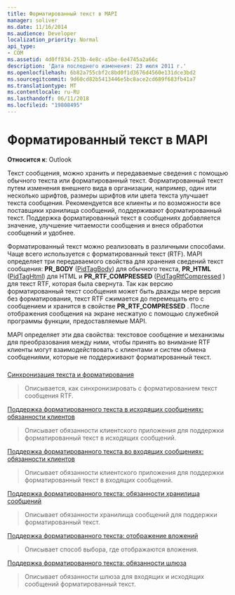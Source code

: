 ```yaml
---
title: Форматированный текст в MAPI
manager: soliver
ms.date: 11/16/2014
ms.audience: Developer
localization_priority: Normal
api_type:
- COM
ms.assetid: 4d0ff834-253b-4e8c-a5be-6e4745a2a66c
description: 'Дата последнего изменения: 23 июля 2011 г.'
ms.openlocfilehash: 6b82a755cbf2c8bd0f1d3676d4560e131dce3bd2
ms.sourcegitcommit: 9d60cd82b5413446e5bc8ace2cd689f683fb41a7
ms.translationtype: MT
ms.contentlocale: ru-RU
ms.lasthandoff: 06/11/2018
ms.locfileid: "19808495"
---
```

# <a name="formatted-text-in-mapi"></a>Форматированный текст в MAPI

  
  
**Относится к**: Outlook 
  
Текст сообщения, можно хранить и передаваемые сведения с помощью обычного текста или форматированный текст. Форматированный текст путем изменения внешнего вида в организации, например, один или несколько шрифтов, размеры шрифтов или цвета текста улучшает текста сообщения. Рекомендуется все клиенты и по возможности все поставщики хранилища сообщений, поддерживают форматированный текст. Поддержка форматированный текст в сообщениях добавляется значение, улучшение читаемости сообщения и внеся обработки сообщений и удобнее.
  
Форматированный текст можно реализовать в различными способами. Чаще всего используется с форматированный текст (RTF). MAPI определяет три передаваемого свойства для хранения сведений текст сообщения: **PR_BODY** ([PidTagBody](pidtagbody-canonical-property.md)) для обычного текста, **PR_HTML** ([PidTagHtml](pidtaghtml-canonical-property.md)) для HTML и **PR_RTF_COMPRESSED** ([PidTagRtfCompressed](pidtagrtfcompressed-canonical-property.md) ) для текст RTF, которая была свернута. Так как версию форматированный текст сообщения может быть дважды мере версия без форматирования, текст RTF сжимается до перемещать его с сообщением и хранится в свойстве **PR_RTF_COMPRESSED** . После отображения сообщения на экране несжатую с помощью служебной программы функции, предоставляемые MAPI. 
  
MAPI определяет эти два свойства: текстовое сообщение и механизмы для преобразования между ними, чтобы принять во внимание RTF клиенты могут взаимодействовать с клиентами и систем обмена сообщениями, которые не поддерживают форматированный текст.
  
### 

[Синхронизация текста и форматирования](synchronizing-text-and-formatting.md)
  
> Описывается, как синхронизировать с форматированием текст сообщения RTF.
    
[Поддержка форматированного текста в исходящих сообщениях: обязанности клиентов](supporting-formatted-text-in-outgoing-messages-client-responsibilities.md)
  
> Описывает обязанности клиентского приложения для поддержки форматированный текст в исходящих сообщений.
    
[Поддержка форматированного текста во входящих сообщениях: обязанности клиентов](supporting-formatted-text-in-incoming-messages-client-responsibilities.md)
  
> Описывает обязанности клиентского приложения для поддержки форматированный текст в входящих сообщений.
    
[Поддержка форматированного текста: обязанности хранилища сообщений](supporting-formatted-text-message-store-responsibilities.md)
  
> Описывает обязанности хранилища сообщений для поддержки форматированный текст.
    
[Поддержка форматированного текста: отображение вложений](supporting-formatted-text-rendering-attachments.md)
  
> Описывает способ выбора, где отображаются вложения.
    
[Поддержка форматированного текста: обязанности шлюза](supporting-formatted-text-gateway-responsibilities.md)
  
> Описывает обязанности шлюза для входящих и исходящих сообщений форматированный текст.
    

